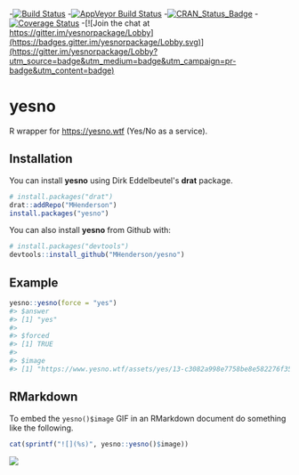 
<!-- README.md is generated from README.Rmd. Please edit that file -->
-[![Build Status](https://travis-ci.org/MHenderson/yesno.svg?branch=master)](https://travis-ci.org/MHenderson/yesno) -[![AppVeyor Build Status](https://ci.appveyor.com/api/projects/status/github/MHenderson/yesno?branch=master&svg=true)](https://ci.appveyor.com/project/MHenderson/yesno) -[![CRAN\_Status\_Badge](http://www.r-pkg.org/badges/version/yesno)](https://cran.r-project.org/package=yesno) -[![Coverage Status](https://img.shields.io/codecov/c/github/MHenderson/yesno/master.svg)](https://codecov.io/github/MHenderson/yesno?branch=master) -[![Join the chat at https://gitter.im/yesnorpackage/Lobby](https://badges.gitter.im/yesnorpackage/Lobby.svg)](https://gitter.im/yesnorpackage/Lobby?utm_source=badge&utm_medium=badge&utm_campaign=pr-badge&utm_content=badge)

yesno
=====

R wrapper for <https://yesno.wtf> (Yes/No as a service).

Installation
------------

You can install **yesno** using Dirk Eddelbeutel's **drat** package.

``` r
# install.packages("drat")
drat::addRepo("MHenderson")
install.packages("yesno")
```

You can also install **yesno** from Github with:

``` r
# install.packages("devtools")
devtools::install_github("MHenderson/yesno")
```

Example
-------

``` r
yesno::yesno(force = "yes")
#> $answer
#> [1] "yes"
#> 
#> $forced
#> [1] TRUE
#> 
#> $image
#> [1] "https://www.yesno.wtf/assets/yes/13-c3082a998e7758be8e582276f35d1336.gif"
```

RMarkdown
---------

To embed the `yesno()$image` GIF in an RMarkdown document do something like the following.

``` r
cat(sprintf("![](%s)", yesno::yesno()$image))
```

![](https://www.yesno.wtf/assets/yes/6-304e564038051dab8a5aa43156cdc20d.gif)
